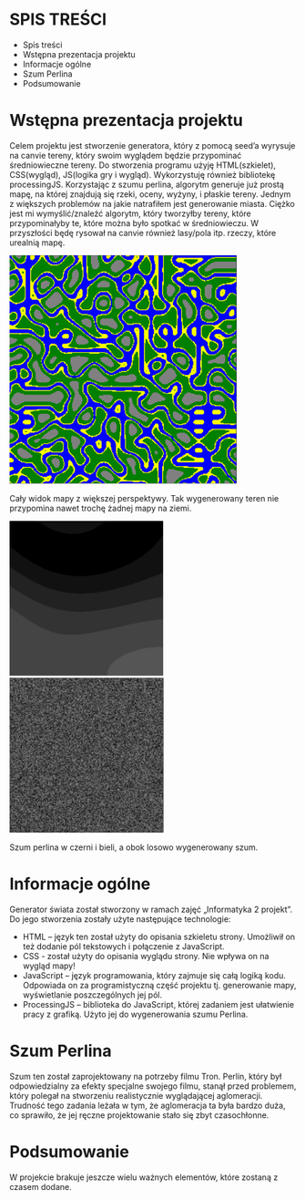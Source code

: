 # SPIS TREŚCI
- Spis treści
- Wstępna prezentacja projektu
- Informacje ogólne
- Szum Perlina
- Podsumowanie

# Wstępna prezentacja projektu
Celem projektu jest stworzenie generatora, który z pomocą seed’a wyrysuje na canvie tereny, który swoim wyglądem będzie przypominać średniowieczne tereny. Do stworzenia programu użyję HTML(szkielet), CSS(wygląd), JS(logika gry i wygląd). Wykorzystuję również bibliotekę processingJS. Korzystając z szumu perlina, algorytm generuje już prostą mapę, na której znajdują się rzeki, oceny, wyżyny, i płaskie tereny. Jednym z większych problemów na jakie natrafiłem jest generowanie miasta. Ciężko jest mi wymyślić/znaleźć algorytm, który tworzyłby tereny, które przypominałyby te, które można było spotkać w średniowieczu. W przyszłości będę rysował na canvie również lasy/pola itp. rzeczy, które urealnią mapę. 

![Mapa duża skala](screens/terrainFar.png?raw=true "Mapa duża skala")

Cały widok mapy z większej perspektywy. Tak wygenerowany teren nie przypomina nawet trochę żadnej mapy na ziemi.

![Mapa duża skala](screens/perlinTerrain3.png?raw=true "Mapa duża skala")![Mapa duża skala](screens/random.png?raw=true "Mapa duża skala")

Szum perlina w czerni i bieli, a obok losowo wygenerowany szum.



# Informacje ogólne
 
Generator świata został stworzony w ramach zajęć „Informatyka 2 projekt”.
Do jego stworzenia zostały użyte następujące technologie:

- HTML – język ten został użyty do opisania szkieletu strony. Umożliwił on też dodanie pól tekstowych i połączenie <buton> z JavaScript.
- CSS  - został użyty do opisania wyglądu strony. Nie wpływa on na wygląd mapy!
- JavaScript – język programowania, który zajmuje się całą logiką kodu. Odpowiada on za programistyczną część projektu tj. generowanie mapy, wyświetlanie poszczególnych jej pól.
- ProcessingJS – biblioteka do JavaScript, której zadaniem jest ułatwienie pracy z grafiką. Użyto jej do wygenerowania szumu Perlina.

# Szum Perlina

Szum ten został zaprojektowany na potrzeby filmu Tron. Perlin, który był odpowiedzialny za efekty specjalne swojego filmu, stanął przed problemem, który polegał na stworzeniu realistycznie wyglądającej aglomeracji. Trudność tego zadania leżała w tym, że aglomeracja ta była bardzo duża, co sprawiło, że jej ręczne projektowanie stało się zbyt czasochłonne.

# Podsumowanie

W projekcie brakuje jeszcze wielu ważnych elementów, które zostaną z czasem dodane.
